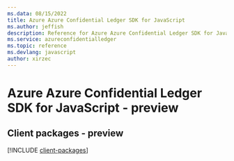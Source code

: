 ```yaml
---
ms.data: 08/15/2022
title: Azure Azure Confidential Ledger SDK for JavaScript
ms.author: jeffish
description: Reference for Azure Azure Confidential Ledger SDK for JavaScript
ms.service: azureconfidentialledger
ms.topic: reference
ms.devlang: javascript
author: xirzec
---
```

# Azure Azure Confidential Ledger SDK for JavaScript - preview

## Client packages - preview
[!INCLUDE [client-packages](azure-confidential-ledger-client-index.md)]
